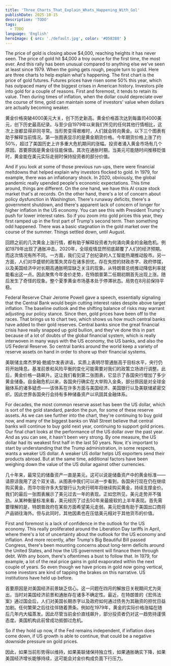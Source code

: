 ```yaml
---
title: 'Three_Charts_That_Explain_Whats_Happening_With_Gol'
publishDate: 2025-10-15
description: 'TODO'
tags:
  - TODO
language: 'English'
heroImage: { src: './default.jpg', color: '#D58388' }
---
```


The price of gold is closing above $4,000, reaching heights it has never seen. The price of gold hit $4,000 a troy ounce for the first time, the most ever. And this rally has been unusual compared to anything else we've seen at least since 1979. When the going gets rough, people turn to gold. Here are three charts to help explain what's happening. The first chart is the price of gold futures. Futures prices have risen some 50% this year, which has outpaced many of the biggest crises in American history. Investors pile into gold for a couple of reasons. First and foremost, it tends to retain its value. Then during times of inflation, when the dollar could depreciate over the course of time, gold can maintain some of investors' value when dollars are actually becoming weaker.

黄金价格突破4000美元大关，创下历史新高。黄金价格首次达到每盎司4000美元，创下历史最高纪录。与至少自1979年以来我们所见的任何其他行情相比，这次上涨都显得非同寻常。当形势变得艰难时，人们就会转向黄金。以下三个图表有助于解释当前情况。第一张图表显示的是黄金期货价格。今年期货价格上涨了约50%，超过了美国历史上许多重大危机期间的涨幅。投资者涌入黄金市场有几个原因。首要原因是黄金往往能保值。其次在通胀时期，当美元可能随时间推移贬值时，黄金能在美元实际走弱时保持投资者的部分价值。

And if you look at some of those previous run-ups, there were financial meltdowns that helped explain why investors flocked to gold. In 1979, for example, there was an inflationary shock. In 2020, obviously, the global pandemic really upended people's economic expectations. This time around, things are different. On the one hand, we have this AI craze stock market that's at records. On the other hand, there's a lot of concern about policy dysfunction in Washington. There's runaway deficits, there's a government shutdown, and there's apparent lack of concern of longer for higher inflation in the US economy. You can see this with President Trump's push for lower interest rates. So if you zoom into gold prices this year, they first ramped up in the first part of Trump's second term. Then something odd happened. There was a basic stagnation in the gold market over the course of the summer. Things settled down, until August.

回顾之前的几次黄金上涨行情，都有助于解释投资者为何涌向黄金的金融危机。例如1979年出现了通胀冲击。2020年，全球疫情显然彻底颠覆了人们的经济预期。而这次情况有所不同。一方面，我们见证了创纪录的人工智能热潮推动股市。另一方面，人们对华盛顿的政策失灵存在诸多担忧。存在失控的财政赤字、政府停摆，以及美国经济中对长期高通胀明显缺乏关注的现象。从特朗普总统推动降低利率就能看出这一点。因此聚焦今年金价走势，在特朗普第二任期初期首先出现上涨。随后发生了奇怪的现象。整个夏季黄金市场基本处于停滞状态。局势在8月前保持平稳。

Federal Reserve Chair Jerome Powell gave a speech, essentially signaling that the Central Bank would begin cutting interest rates despite above target inflation. The baseline outlook and the shifting balance of risks may warrant adjusting our policy stance. Since then, gold prices have been off to the races. That brings us to chart two, which shows us how much central banks have added to their gold reserves. Central banks since the great financial crisis have really snapped up gold bullion, and they've done this in part because of a lot of doubts of the global financial system, which is really interwoven in many ways with the US economy, the US banks, and also the US Federal Reserve. So central banks around the world keep a variety of reserve assets on hand in order to shore up their financial systems.

美联储主席杰罗姆·鲍威尔发表讲话，实质上表明尽管通胀高于目标水平，央行仍将开始降息。基准前景和风险平衡的变化可能需要对我们的政策立场进行调整。此后，黄金价格一路飙升。这让我们看到第二张图表，它显示了各国央行增加了多少黄金储备。自金融危机以来，各国央行确实在大举购入金条，部分原因是对全球金融体系的诸多疑虑——该体系在许多方面与美国经济、美国银行以及美联储紧密交织。因此世界各国央行会持有多种储备资产以巩固其金融体系。

For decades, the most common reserve asset has been the US dollar, which is sort of the gold standard, pardon the pun, for some of these reserve assets. As we can see further into the chart, they're continuing to buy gold now, and many of the biggest banks on Wall Street believe that central banks will continue to buy gold next year, continuing to support gold prices. Our final chart looks at the performance of the US dollar over the past year. And as you can see, it hasn't been very strong. By one measure, the US dollar had its weakest first half in the last 50 years. Now, it's important to start by understanding that the Trump administration, in some respects, wants a weaker US dollar. A weaker US dollar helps US exporters send their products abroad. But at the same time, additional factors have been weighing down the value of the US dollar against other currencies.

几十年来，最常见的储备资产一直是美元，这可以说是储备资产中的黄金标准——请原谅我用了这个双关语。从图表中我们可以进一步看到，各国央行现在仍在继续购买黄金，而华尔街许多大型银行认为央行明年将继续购买黄金，持续支撑金价。我们的最后一张图表展示了美元过去一年的表现。正如您所见，美元走势并不强劲。从某种衡量标准来看，美元经历了过去50年来最疲软的上半年表现。首先需要理解的是，特朗普政府在某些方面希望美元走弱。美元贬值有助于美国出口商将产品销往海外。但与此同时，其他因素也在压低美元相对于其他货币的价值。

First and foremost is a lack of confidence in the outlook for the US economy. This really proliferated around the Liberation Day tariffs in April, where there's a lot of uncertainty about the outlook for the US economy and inflation. And more recently, after Trump's Big Beautiful Bill passed Congress, there's been mounting concerns about long-term deficits around the United States, and how the US government will finance them through debt. With any boom, there's oftentimes a bust to follow that. In 1979, for example, a lot of the real price gains in gold evaporated within the next couple of years. So even though we have prices in gold now going vertical, some investors are kind of tapping the brakes on this narrative. US institutions have held up before.

首要原因是对美国经济前景缺乏信心。这一问题在四月的解放日关税期间尤为突出，当时对美国经济前景和通胀存在诸多不确定性。最近，在特朗普的《宏伟法案》通过国会后，人们对美国长期赤字以及政府如何通过债务为其融资的担忧日益加剧。任何繁荣之后往往伴随着萧条。例如在1979年，黄金的实际价格涨幅在随后几年内大幅蒸发。因此尽管当前金价直线飙升，部分投资者仍对这一趋势持谨慎态度。美国机构此前曾成功抵御过危机。

So if they hold up now, if the Fed remains independent, if inflation does come down, if US growth is able to continue, that could be a negative downside pressure on gold prices.

因此，如果当前形势得以维持，如果美联储保持独立性，如果通胀确实下降，如果美国经济增长能够持续，这可能会对金价构成负面下行压力。
